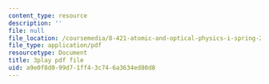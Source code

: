 ```yaml
---
content_type: resource
description: ''
file: null
file_location: /coursemedia/8-421-atomic-and-optical-physics-i-spring-2014/a9e0f8d099d71ff43c746a3634ed80d8_vkka1O2H5h4.pdf
file_type: application/pdf
resourcetype: Document
title: 3play pdf file
uid: a9e0f8d0-99d7-1ff4-3c74-6a3634ed80d8
---
```

